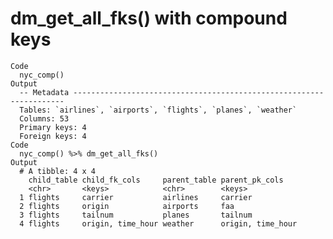 # dm_get_all_fks() with compound keys

    Code
      nyc_comp()
    Output
      -- Metadata --------------------------------------------------------------------
      Tables: `airlines`, `airports`, `flights`, `planes`, `weather`
      Columns: 53
      Primary keys: 4
      Foreign keys: 4
    Code
      nyc_comp() %>% dm_get_all_fks()
    Output
      # A tibble: 4 x 4
        child_table child_fk_cols     parent_table parent_pk_cols   
        <chr>       <keys>            <chr>        <keys>           
      1 flights     carrier           airlines     carrier          
      2 flights     origin            airports     faa              
      3 flights     tailnum           planes       tailnum          
      4 flights     origin, time_hour weather      origin, time_hour

